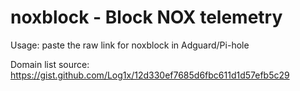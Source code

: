 # noxblock - Block NOX telemetry

Usage: paste the raw link for noxblock in Adguard/Pi-hole

Domain list source: https://gist.github.com/Log1x/12d330ef7685d6fbc611d1d57efb5c29

